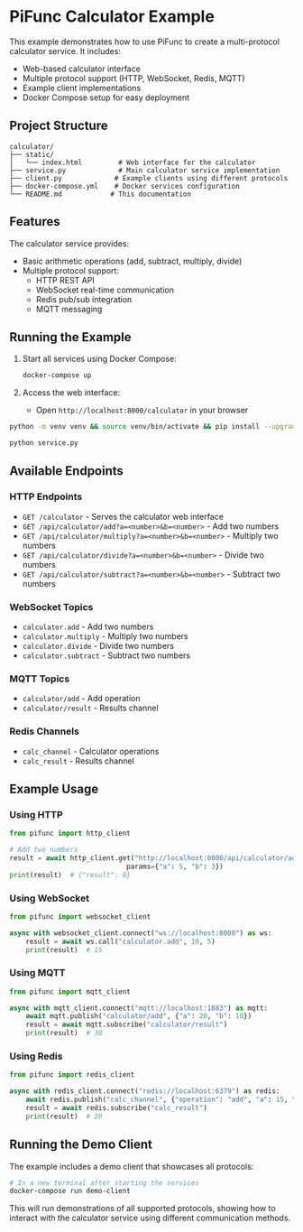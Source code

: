 # PiFunc Calculator Example

This example demonstrates how to use PiFunc to create a multi-protocol calculator service. It includes:
- Web-based calculator interface
- Multiple protocol support (HTTP, WebSocket, Redis, MQTT)
- Example client implementations
- Docker Compose setup for easy deployment

## Project Structure

```
calculator/
├── static/
│   └── index.html         # Web interface for the calculator
├── service.py             # Main calculator service implementation
├── client.py             # Example clients using different protocols
├── docker-compose.yml    # Docker services configuration
└── README.md            # This documentation
```

## Features

The calculator service provides:
- Basic arithmetic operations (add, subtract, multiply, divide)
- Multiple protocol support:
  - HTTP REST API
  - WebSocket real-time communication
  - Redis pub/sub integration
  - MQTT messaging

## Running the Example

1. Start all services using Docker Compose:
   ```bash
   docker-compose up
   ```

2. Access the web interface:
   - Open `http://localhost:8000/calculator` in your browser



```bash
python -m venv venv && source venv/bin/activate && pip install --upgrade pip && pip install -r requirements.txt
```

```bash
python service.py
```

## Available Endpoints

### HTTP Endpoints

- `GET /calculator` - Serves the calculator web interface
- `GET /api/calculator/add?a=<number>&b=<number>` - Add two numbers
- `GET /api/calculator/multiply?a=<number>&b=<number>` - Multiply two numbers
- `GET /api/calculator/divide?a=<number>&b=<number>` - Divide two numbers
- `GET /api/calculator/subtract?a=<number>&b=<number>` - Subtract two numbers

### WebSocket Topics

- `calculator.add` - Add two numbers
- `calculator.multiply` - Multiply two numbers
- `calculator.divide` - Divide two numbers
- `calculator.subtract` - Subtract two numbers

### MQTT Topics

- `calculator/add` - Add operation
- `calculator/result` - Results channel

### Redis Channels

- `calc_channel` - Calculator operations
- `calc_result` - Results channel

## Example Usage

### Using HTTP

```python
from pifunc import http_client

# Add two numbers
result = await http_client.get("http://localhost:8000/api/calculator/add", 
                             params={"a": 5, "b": 3})
print(result)  # {"result": 8}
```

### Using WebSocket

```python
from pifunc import websocket_client

async with websocket_client.connect("ws://localhost:8080") as ws:
    result = await ws.call("calculator.add", 10, 5)
    print(result)  # 15
```

### Using MQTT

```python
from pifunc import mqtt_client

async with mqtt_client.connect("mqtt://localhost:1883") as mqtt:
    await mqtt.publish("calculator/add", {"a": 20, "b": 10})
    result = await mqtt.subscribe("calculator/result")
    print(result)  # 30
```

### Using Redis

```python
from pifunc import redis_client

async with redis_client.connect("redis://localhost:6379") as redis:
    await redis.publish("calc_channel", {"operation": "add", "a": 15, "b": 5})
    result = await redis.subscribe("calc_result")
    print(result)  # 20
```

## Running the Demo Client

The example includes a demo client that showcases all protocols:

```bash
# In a new terminal after starting the services
docker-compose run demo-client
```

This will run demonstrations of all supported protocols, showing how to interact with the calculator service using different communication methods.
